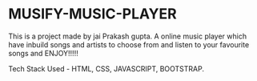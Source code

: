 # MUSIFY-MUSIC-PLAYER
This is a project made by jai Prakash gupta. A online music player which have inbuild songs and artists to choose from and listen to your favourite songs and ENJOY!!!!!

Tech Stack Used - HTML, CSS, JAVASCRIPT, BOOTSTRAP.
